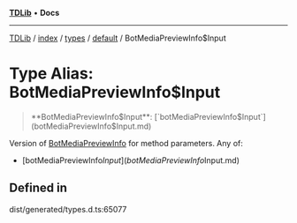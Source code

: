 [**TDLib**](../../../../../../README.md) • **Docs**

***

[TDLib](../../../../../../modules.md) / [index](../../../../../README.md) / [types](../../../README.md) / [default](../README.md) / BotMediaPreviewInfo$Input

# Type Alias: BotMediaPreviewInfo$Input

> **BotMediaPreviewInfo$Input**: [`botMediaPreviewInfo$Input`](botMediaPreviewInfo$Input.md)

Version of [BotMediaPreviewInfo](BotMediaPreviewInfo-1.md) for method parameters.
Any of:
- [botMediaPreviewInfo$Input](botMediaPreviewInfo$Input.md)

## Defined in

dist/generated/types.d.ts:65077
